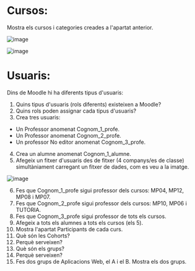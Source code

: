 # Cursos:

Mostra els cursos i categories creades a l'apartat anterior.

![image](https://user-images.githubusercontent.com/114162276/212097162-54280418-f24b-4028-baa6-aa4d952cecc3.png)

![image](https://user-images.githubusercontent.com/114162276/212097438-fe207437-bc70-443c-a428-f1c7871a8efe.png)

# Usuaris:

Dins de Moodle hi ha diferents tipus d'usuaris:

1. Quins tipus d'usuaris (rols diferents) existeixen a Moodle?
2. Quins rols poden assignar cada tipus d'usuaris?
3. Crea tres usuaris:
  - Un Professor anomenat Cognom_1_profe.
  - Un Professor anomenat Cognom_2_profe.
  - Un professor No editor anomenat Cognom_3_profe.
4.  Crea un alumne anomenat Cognom_1_alumne.
5.  Afegeix un fitxer d'usuaris des de fitxer (4 companys/es de classe) simultàniament carregant un fitxer de dades, com es veu a la imatge.

![image](https://user-images.githubusercontent.com/110727546/205681118-13764074-331b-42b7-b051-38f816f8b931.png)

6. Fes que Cognom_1_profe sigui professor dels cursos: MP04, MP12, MP08 i MP07.
7. Fes que Cognom_2_profe sigui professor dels cursos: MP10, MP06 i TUTORIA.
8. Fes que Cognom_3_profe sigui professor de tots els cursos.
9. Afegeix a tots els alumnes a tots els cursos (els 5).
10. Mostra l'apartat Participants de cada curs.
11. Què són les Cohorts? 
12. Perquè serveixen?
13. Què són els grups?
14. Perquè serveixen?
15. Fes dos grups de Aplicacions Web, el A i el B. Mostra els dos grups.
